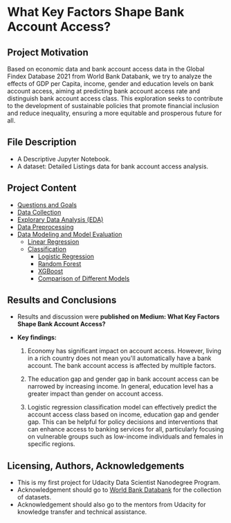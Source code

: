 # What Key Factors Shape Bank Account Access?

## Project Motivation
Based on economic data and bank account access data in the Global Findex Database 2021 from World Bank Databank, we try to analyze the effects of GDP per Capita, income, gender and education levels on bank account access, aiming at predicting bank account access rate and distinguish bank account access class. This exploration seeks to contribute to the development of sustainable policies that promote financial inclusion and reduce inequality, ensuring a more equitable and prosperous future for all.

## File Description
- A Descriptive Jupyter Notebook.
- A dataset: Detailed Listings data for bank account access analysis.

## Project Content
- [Questions and Goals](#questions-and-goals)
- [Data Collection](#data-collection)
- [Explorary Data Analysis (EDA)](#eda)
- [Data Preprocessing](#data-preprocessing)
- [Data Modeling and Model Evaluation](#data-modeling-and-model-evaluation)
    - [Linear Regression](#linear-regression)
    - [Classification](#classification)
        - [Logistic Regression](#1-logistic-regression)
        - [Random Forest](#2-random-forest)
        - [XGBoost](#3-xgboost-model)
        - [Comparison of Different Models](#4-comparison-of-different-models)
## Results and Conclusions
- Results and discussion were **published on Medium: What Key Factors Shape Bank Account Access?**

- **Key findings:**
    1. Economy has significant impact on account access. However, living in a rich country does not mean you'll     automatically have a bank account. The bank account access is affected by multiple factors.
   
    2. The education gap and gender gap in bank account access can be narrowed by increasing income. In general, education level has a greater impact than gender on account access.
   
    3. Logistic regression classification model can effectively predict the account access class based on income, education gap and gender gap. This can be helpful for policy decisions and interventions that can enhance access to banking services for all, particularly focusing on vulnerable groups such as low-income individuals and females in specific regions.

## Licensing, Authors, Acknowledgements
- This is my first project for Udacity Data Scientist Nanodegree Program.
- Acknowledgement should go to [World Bank Databank](https://databank.worldbank.org/) for the collection of datasets.
- Acknowledgement should also go to the mentors from Udacity for knowledge transfer and technical assistance. 
